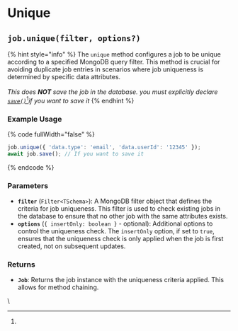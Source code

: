# Unique



## `job.unique(filter, options?)`

{% hint style="info" %}
The `unique` method configures a job to be unique according to a specified MongoDB query filter. This method is crucial for avoiding duplicate job entries in scenarios where job uniqueness is determined by specific data attributes.\
\
_This does **NOT** save the job in the database.  you must explicitly declare_ [_`save()`_](#user-content-fn-1)[^1]_if you want to save it_
{% endhint %}

### Example Usage

{% code fullWidth="false" %}
```typescript
job.unique({ 'data.type': 'email', 'data.userId': '12345' });
await job.save(); // If you want to save it
```
{% endcode %}

### Parameters

* **`filter`** (`Filter<TSchema>`): A MongoDB filter object that defines the criteria for job uniqueness. This filter is used to check existing jobs in the database to ensure that no other job with the same attributes exists.
* **`options`** (`{ insertOnly: boolean }` - optional): Additional options to control the uniqueness check. The `insertOnly` option, if set to `true`, ensures that the uniqueness check is only applied when the job is first created, not on subsequent updates.

### Returns

* **`Job`**: Returns the job instance with the uniqueness criteria applied. This allows for method chaining.

\






[^1]: 
